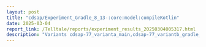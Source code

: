 ```yaml
---
layout: post
title: "cdsap/Experiment_Gradle_8_13-:core:model:compileKotlin"
date: 2025-03-04
report_link: /Telltale/reports/experiment_results_20250304005317.html
description: "Variants cdsap-77_varianta_main,cdsap-77_variantb_gradle_8_13"
---
```

